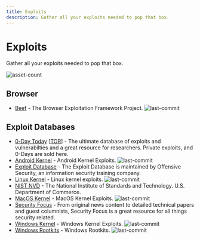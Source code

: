 ```yaml
---
title: Exploits
description: Gather all your exploits needed to pop that box.
---
```


# Exploits

Gather all your exploits needed to pop that box.

![asset-count](https://img.shields.io/badge/Tools%20%26%20Resources%20Available-10-757575?style=for-the-badge)

## Browser

* [Beef](https://github.com/beefproject/beef) - The Browser Exploitation Framework Project. ![last-commit](https://img.shields.io/github/last-commit/beefproject/beef?style=flat)

## Exploit Databases

* [0-Day Today](https://0day.today/)  \[[TOR](https://curaj33verawgaddbsdsrzc5krmopfyqnei66io5ldhqwdiqukt4vcyd.onion/)\] - The ultimate database of exploits and vulnerabilties and a great resource for researchers. Private exploits, and 0-Days are sold here. 
* [Android Kernel](https://github.com/SecWiki/android-kernel-exploits) - Android Kernel Exploits. ![last-commit](https://img.shields.io/github/last-commit/SecWiki/android-kernel-exploits?style=flat)
* [Exploit Database](https://www.exploit-db.com/) - The Exploit Database is maintained by Offensive Security, an information security training company. 
* [Linux Kernel](https://github.com/SecWiki/linux-kernel-exploits) - Linux kernel exploits. ![last-commit](https://img.shields.io/github/last-commit/SecWiki/linux-kernel-exploits?style=flat)
* [NIST NVD](https://nvd.nist.gov/vuln/search?execution=e2s1) - The National Institute of Standards and Technology. U.S. Department of Commerce. 
* [MacOS Kernel](https://github.com/SecWiki/macos-kernel-exploits) - MacOS Kernel Exploits. ![last-commit](https://img.shields.io/github/last-commit/SecWiki/macos-kernel-exploits?style=flat)
* [Security Focus](https://www.securityfocus.com/vulnerabilities) - From original news content to detailed technical papers and guest columnists, Security Focus is a great resource for all things security related. 
* [Windows Kernel](https://github.com/SecWiki/windows-kernel-exploits) - Windows Kernel Exploits. ![last-commit](https://img.shields.io/github/last-commit/SecWiki/windows-kernel-exploits?style=flat)
* [Windows Rootkits](https://github.com/LycorisGuard/Windows-Rootkits) - Windows Rootkits. ![last-commit](https://img.shields.io/github/last-commit/LycorisGuard/Windows-Rootkits?style=flat)